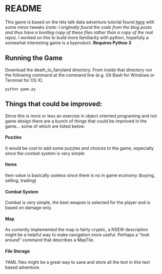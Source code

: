 # README
This game is based on the lets talk data adventure tutorial found [here](https://github.com/phillipjohnson/text-adventure-tut) with some minor tweaks (_note: I originally found the code from the blog posts and thus have a bootleg copy of these files rather than a copy of the real repo_). I worked on this to build more familiarity with python, hopefully a somewhat interesting game is a byproduct. **Requires Python 3**

## Running the Game
Download the death_to_fairyland directory. From inside that directory run the following command at the command line (e.g. Git Bash for Windows or Terminal for OS X).

    python game.py

## Things that could be improved:
Since this is more or less an exercise in object oriented programing and not game design there are a bunch of things that could be improved in the game... some of which are listed below:


#### Puzzles
It would be cool to add some puzzles and choices to the game, especially since the combat system is very simple

#### Items
Item value is basically useless since there is no in game economy (buying, selling, trading)

#### Combat System
Combat is very simple, the best weapon is selected for the player and is based on damage only.  

#### Map
As currently implemented the map is fairly cryptic, a NSEW description might be a helpful way to make navigation more useful. Perhaps a "look around" command that describes a MapTile.

#### File Storage
YAML files might be a great way to save and store all the text in this text based adventure.
